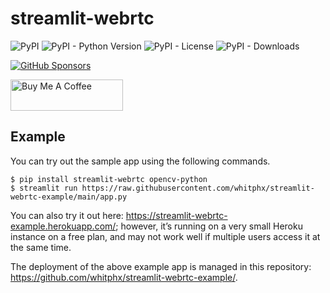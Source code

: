 # streamlit-webrtc

![PyPI](https://img.shields.io/pypi/v/streamlit-webrtc)
![PyPI - Python Version](https://img.shields.io/pypi/pyversions/streamlit-webrtc)
![PyPI - License](https://img.shields.io/pypi/l/streamlit-webrtc)
![PyPI - Downloads](https://img.shields.io/pypi/dm/streamlit-webrtc)

[![GitHub Sponsors](https://img.shields.io/github/sponsors/whitphx?label=Sponsor%20me%20on%20GitHub%20Sponsors&style=social)](https://github.com/sponsors/whitphx)

<a href="https://www.buymeacoffee.com/whitphx" target="_blank"><img src="https://cdn.buymeacoffee.com/buttons/v2/default-yellow.png" alt="Buy Me A Coffee" width="180" height="50" ></a>

## Example
You can try out the sample app using the following commands.
```
$ pip install streamlit-webrtc opencv-python
$ streamlit run https://raw.githubusercontent.com/whitphx/streamlit-webrtc-example/main/app.py
```

You can also try it out here: https://streamlit-webrtc-example.herokuapp.com/; however, it’s running on a very small Heroku instance on a free plan, and may not work well if multiple users access it at the same time.

The deployment of the above example app is managed in this repository: https://github.com/whitphx/streamlit-webrtc-example/.
